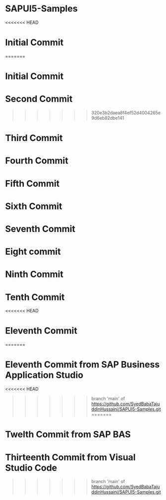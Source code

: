 # SAPUI5-Samples

<<<<<<< HEAD

# Initial Commit

=======

# Initial Commit

# Second Commit

> > > > > > > 320e3b2daea8f4ef52d4004265e9d6eb82dbe141

# Third Commit

# Fourth Commit

# Fifth Commit

# Sixth Commit

# Seventh Commit

# Eight commit

# Ninth Commit

# Tenth Commit

<<<<<<< HEAD
# Eleventh Commit
=======
# Eleventh Commit from SAP Business Application Studio
<<<<<<< HEAD
>>>>>>> branch 'main' of https://github.com/SyedBabaTajuddinHussaini/SAPUI5-Samples.git
=======

# Twelth Commit from SAP BAS

# Thirteenth Commit from Visual Studio Code
>>>>>>> branch 'main' of https://github.com/SyedBabaTajuddinHussaini/SAPUI5-Samples.git
